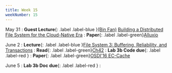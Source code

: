 ```yaml
---
title: Week 15
weekNumber: 15
---
```


May 31
: **Guest Lecture**{: .label .label-blue }[(Bin Fan)](https://www.alluxio.io/) [Building a Distributed File System for the Cloud-Native Era](/sp22/assets/slides/guest_binfan.pdf)
    : **Paper**{: .label .label-green}[Alluxio](https://www2.eecs.berkeley.edu/Pubs/TechRpts/2018/EECS-2018-29.html)

June 2
: **Lecture**{: .label .label-blue }[File System 3: Buffering, Reliability, and Transactions](/sp22/assets/slides/lec21_file3.pdf)
    : **Read**{: .label .label-green}[Ch42](https://pages.cs.wisc.edu/~remzi/OSTEP/file-journaling.pdf)
: **Lab 3b Code due**{: .label .label-red }
    : **Paper**{: .label .label-green}[OSDI'16 EC-Cache](https://www.usenix.org/conference/osdi16/technical-sessions/presentation/rashmi)

June 5
: **Lab 3b Doc due**{: .label .label-red }
    : &emsp;

